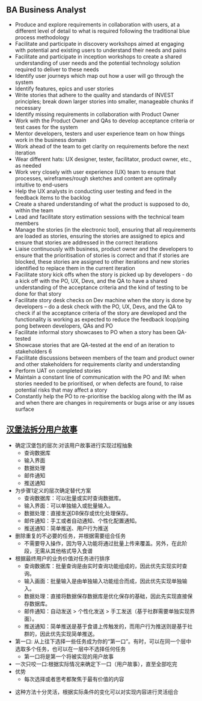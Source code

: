 ## BA Business Analyst

* Produce and explore requirements in collaboration with users, at a different level of detail to what is required following the traditional blue process methodology
* Facilitate and participate in discovery workshops aimed at engaging with potential and existing users to understand their needs and pains
* Facilitate and participate in inception workshops to create a shared understanding of user needs and the potential technology solution required to deliver to these needs
* Identify user journeys which map out how a user will go through the system
* Identify features, epics and user stories
* Write stories that adhere to the quality and standards of INVEST principles; break down larger stories into smaller, manageable chunks if necessary
* Identify missing requirements in collaboration with Product Owner
* Work with the Product Owner and QAs to develop acceptance criteria or test cases for the system
* Mentor developers, testers and user experience team on how things work in the business domain
* Work ahead of the team to get clarity on requirements before the next iteration
* Wear different hats: UX designer, tester, facilitator, product owner, etc., as needed
* Work very closely with user experience (UX) team to ensure that processes, wireframes/rough sketches and content are optimally intuitive to end-users
* Help the UX analysts in conducting user testing and feed in the feedback items to the backlog
* Create a shared understanding of what the product is supposed to do, within the team
* Lead and facilitate story estimation sessions with the technical team members
* Manage the stories (in the electronic tool), ensuring that all requirements are loaded as stories, ensuring the stories are assigned to epics and ensure that stories are addressed in the correct iterations
* Liaise continuously with business, product owner and the developers to ensure that the prioritisation of stories is correct and that if stories are blocked, these stories are assigned to other iterations and new stories identified to replace them in the current iteration
* Facilitate story kick offs when the story is picked up by developers - do a kick off with the PO, UX, Devs, and the QA to have a shared understanding of the acceptance criteria and the kind of testing to be done for that story
* Facilitate story desk checks on Dev machine when the story is done by developers – do a desk check with the PO, UX, Devs, and the QA to check if al the acceptance criteria of the story are developed and the functionality is working as expected to reduce the feedback loop/ping pong between developers, QAs and PO
* Facilitate informal story showcases to PO when a story has been QA-tested
* Showcase stories that are QA-tested at the end of an iteration to stakeholders 6
* Facilitate discussions between members of the team and product owner and other stakeholders for requirements clarity and understanding
* Perform UAT on completed stories
* Maintain a constant line of communication with the PO and IM: when stories needed to be prioritised, or when defects are found, to raise potential risks that may affect a story
* Constantly help the PO to re-prioritise the backlog along with the IM as and when there are changes in requirements or bugs arise or any issues surface

## [汉堡法拆分用户故事](https://mp.weixin.qq.com/s/lim4x3ClVuqkKg0lUPu-9w)

* 确定汉堡包的层次:对该用户故事进行实现过程抽象
  - 查询数据库
  - 输入界面
  - 数据处理
  - 邮件通知
  - 推送通知
* 为步骤1定义的层次确定替代方案
  - 查询数据库：可以批量或实时查询数据库。
  - 输入界面：可以单独输入或批量输入。
  - 数据处理：直接发送DB保存或优化处理保存。
  - 邮件通知：手工或者自动通知、个性化配置通知。
  - 推送通知：简单推送、用户行为推送
* 删除重复的不必要的任务，并根据需要组合任务
  - 不需要导入操作，因为导入功能将通过批量上传来覆盖。另外，在此阶段，无需从其他格式导入食谱
* 根据最终用户的业务价值对任务进行排序
  - 查询数据库：批量查询是由实时查询功能组成的，因此优先实现实时查询。
  - 输入画面：批量输入是由单独输入功能组合而成，因此优先实现单独输入。
  - 数据处理：直接将数据保存数据库是优化保存的基础，因此先实现直接保存数据库。
  - 邮件通知：自动发送 > 个性化发送 > 手工发送（基于社群需要单独实现界面）。
  - 推送通知：简单推送是基于食谱上传触发的，而用户行为推送则是基于社群的，因此优先实现简单推送。
* 第一口: 从上往下选择一些任务成为你的“第一口”。有时，可以在同一个层中选取多个任务，也可以在一层中不选择任何任务
  - 第一口将是第一个将被实现的用户故事
* 一次只咬一口:根据实际情况来确定下一口（用户故事），直至全部吃完
* 优势
  - 每次选择或者思考都聚焦于最有价值的内容

- 这种方法十分灵活，根据实际条件的变化可以对实现内容进行灵活组合
